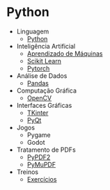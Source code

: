 # Python

- Linguagem
    - [Python](estudos/python/README.md)
- Inteligência Artificial
    - [Aprendizado de Máquinas](estudos/aprendizado-de-maquina/README.md)
    - [Scikit Learn](estudos/scikit-learn/README.md)
    - [Pytorch](estudos/pytorch/README.md)
- Análise de Dados
    - [Pandas](estudos/pandas/README.md)
- Computação Gráfica
    - [OpenCV](estudos/opencv/README.md)
- Interfaces Gráficas
    - [TKinter](estudos/tkinter/README.md)
    - [PyQt](estudos/pyqt/README.md)
- Jogos
    - Pygame
    - Godot    
- Tratamento de PDFs
    - [PyPDF2](estudos/pypdf2/README.md)
    - [PyMuPDF](estudos/pymupdf/README.md)
- Treinos
    - [Exercícios](estudos/exercicios/README.md)